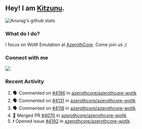 ## Hey! I am [Kitzunu](https://Github.com/Kitzunu).

![Anurag's github stats](https://github-readme-stats.kitzunu.vercel.app/api?username=Kitzunu&show_icons=true)

### What do I do?

I focus on WoW Emulation at [AzerothCore](https://Github.com/AzerothCore). Come join us ;)

### Connect with me
[![](https://img.shields.io/badge/AzerothCore%20Discord-Connect%20with%20me!-green)](https://discord.com/invite/gkt4y2x)

### Recent Activity

<!--START_SECTION:activity-->
1. 🗣 Commented on [#4196](https://github.com/azerothcore/azerothcore-wotlk/issues/4196) in [azerothcore/azerothcore-wotlk](https://github.com/azerothcore/azerothcore-wotlk)
2. 🗣 Commented on [#4131](https://github.com/azerothcore/azerothcore-wotlk/issues/4131) in [azerothcore/azerothcore-wotlk](https://github.com/azerothcore/azerothcore-wotlk)
3. 🗣 Commented on [#4118](https://github.com/azerothcore/azerothcore-wotlk/issues/4118) in [azerothcore/azerothcore-wotlk](https://github.com/azerothcore/azerothcore-wotlk)
4. 🎉 Merged PR [#4070](https://github.com/azerothcore/azerothcore-wotlk/pull/4070) in [azerothcore/azerothcore-wotlk](https://github.com/azerothcore/azerothcore-wotlk)
5. ❗️ Opened issue [#4192](https://github.com/azerothcore/azerothcore-wotlk/issues/4192) in [azerothcore/azerothcore-wotlk](https://github.com/azerothcore/azerothcore-wotlk)
<!--END_SECTION:activity-->
